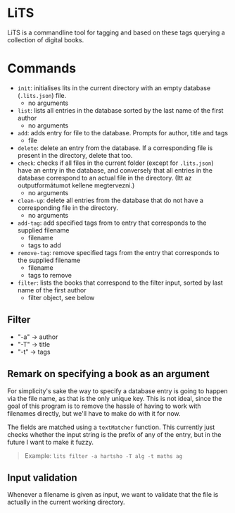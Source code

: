 # LiTS

LiTS is a commandline tool for tagging and based on these tags querying a collection of digital books.

# Commands
- `init`: initialises lits in the current directory with an empty database (`.lits.json`) file. 
  - no arguments
- `list`: lists all entries in the database sorted by the last name of the first author
  - no arguments
- `add`: adds entry for file to the database. Prompts for author, title and tags
  - file
- `delete`: delete an entry from the database. If a corresponding file is present in the directory, delete that too.
- `check`: checks if all files in the current folder (except for `.lits.json`) have an entry in the database, and conversely that all entries in the database correspond to an actual file in the directory. (Itt az outputformátumot kellene megtervezni.)
  - no arguments
- `clean-up`: delete all entries from the database that do not have a corresponding file in the directory.
  - no arguments
- `add-tag`: add specified tags from to entry that corresponds to the supplied filename
  - filename
  - tags to add
- `remove-tag`: remove specified tags from the entry that corresponds to the supplied filename
  - filename
  - tags to remove
- `filter`: lists the books that correspond to the filter input, sorted by last name of the first author
  - filter object, see below

## Filter
- "-a" -> author
- "-T" -> title 
- "-t" -> tags

## Remark on specifying a book as an argument
For simplicity's sake the way to specify a database entry is going to happen via the file name, as that is the only unique key. This is not ideal, since the goal of this program is to remove the hassle of having to work with filenames directly, but we'll have to make do with it for now.

The fields are matched using a `textMatcher` function. This currently just checks whether the input string is the prefix of any of the entry, but in the future I want to make it fuzzy.

> Example: `lits filter -a hartsho -T alg -t maths ag`

## Input validation
Whenever a filename is given as input, we want to validate that the file is actually in the current working directory.
